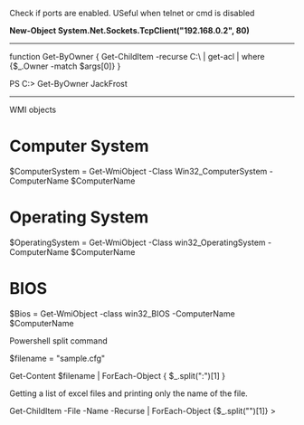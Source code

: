 Check if ports are enabled. USeful when telnet or cmd is disabled 

<b>New-Object System.Net.Sockets.TcpClient("192.168.0.2", 80) </b>

*****************************************************************************************

function Get-ByOwner
 {
   Get-ChildItem -recurse C:\ | get-acl | where {$_.Owner -match $args[0]} 
 }

PS C:\> Get-ByOwner JackFrost

*****************************************************************************************

WMI objects

# Computer System
$ComputerSystem = Get-WmiObject -Class Win32_ComputerSystem -ComputerName $ComputerName
# Operating System
$OperatingSystem = Get-WmiObject -Class win32_OperatingSystem -ComputerName $ComputerName
# BIOS
$Bios = Get-WmiObject -class win32_BIOS -ComputerName $ComputerName


Powershell split command 

$filename = "sample.cfg"

Get-Content $filename | ForEach-Object {
    $_.split(":")[1]
}


Getting a list of excel files and printing only the name of the file. 

 Get-ChildItem -File -Name -Recurse |  ForEach-Object {$_.split("\")[1]} >                                                
